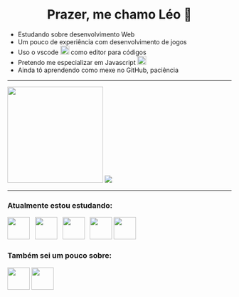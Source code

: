 <div align="center">
  
# Prazer, me chamo Léo 🤝

</div>

<div>
  <ul>
    <li>Estudando sobre desenvolvimento Web</li>
    <li>Um pouco de experiência com desenvolvimento de jogos</li>
    <li>Uso o vscode <img src="https://cdn.jsdelivr.net/gh/devicons/devicon/icons/vscode/vscode-original.svg" width="20px"> como editor para códigos</li>
    <li>Pretendo me especializar em Javascript <img src="https://cdn.jsdelivr.net/gh/devicons/devicon/icons/javascript/javascript-original.svg" width="20px"></li>
    <li>Ainda tô aprendendo como mexe no GitHub, paciência</li>
  </ul>
</div>

<hr>

<div>
  <img height="215px" src="https://github-readme-stats.vercel.app/api?username=Leoozinkk&show_icons=true&theme=gruvbox">
  <img src="https://github-readme-stats.vercel.app/api/top-langs/?username=Leoozinkk&layout=donut&langs_count=6&theme=gruvbox">
</div>

 <hr>
 
<link rel="stylesheet" href="https://cdn.jsdelivr.net/gh/devicons/devicon@v2.15.1/devicon.min.css">

 ### Atualmente estou estudando:

<div>
  <img src="https://cdn.jsdelivr.net/gh/devicons/devicon/icons/html5/html5-original.svg" width="50px"> &nbsp;
  <img src="https://cdn.jsdelivr.net/gh/devicons/devicon/icons/css3/css3-original.svg" width="50px"> &nbsp;
  <img src="https://cdn.jsdelivr.net/gh/devicons/devicon/icons/javascript/javascript-original.svg" width="50px"> &nbsp;
  <img src="https://cdn.jsdelivr.net/gh/devicons/devicon/icons/bootstrap/bootstrap-original.svg" width="50px">
  <img src="https://cdn.jsdelivr.net/gh/devicons/devicon/icons/git/git-original.svg" width="50px">     
 </div>
 
 ### Também sei um pouco sobre:
 
 <div>
  <img src="https://cdn.jsdelivr.net/gh/devicons/devicon/icons/python/python-original.svg" width="50px">
  <img src="https://cdn.jsdelivr.net/gh/devicons/devicon/icons/unity/unity-original.svg" width="50px">         
 </div>
